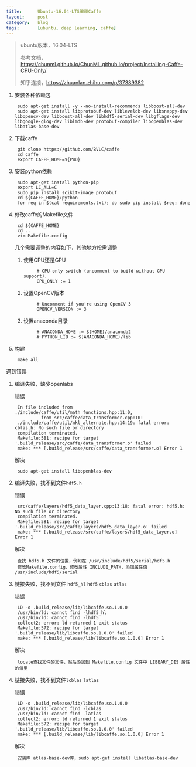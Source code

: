 ```yaml
---
title:      Ubuntu-16.04-LTS编译Caffe
layout:     post
category:   blog
tags:       [ubuntu, deep learning, caffe]
---
```


>ubuntu版本，16.04-LTS
>
>参考文档，https://chunml.github.io/ChunML.github.io/project/Installing-Caffe-CPU-Only/
>
>知乎连接，https://zhuanlan.zhihu.com/p/37389382




1. 安装各种依赖包

        sudo apt-get install -y --no-install-recommends libboost-all-dev
        sudo apt-get install libprotobuf-dev libleveldb-dev libsnappy-dev libopencv-dev libboost-all-dev libhdf5-serial-dev libgflags-dev libgoogle-glog-dev liblmdb-dev protobuf-compiler libopenblas-dev libatlas-base-dev 

1. 下载caffe

        git clone https://github.com/BVLC/caffe
        cd caffe
        export CAFFE_HOME=${PWD}

1. 安装python依赖

        sudo apt-get install python-pip
        export LC_ALL=C
        sudo pip install scikit-image protobuf
        cd ${CAFFE_HOME}/python
        for req in $(cat requirements.txt); do sudo pip install $req; done

1. 修改caffe的Makefile文件

        cd ${CAFFE_HOME}
        cd ..
        vim Makefile.config

    几个需要调整的内容如下，其他地方按需调整

    1. 使用CPU还是GPU

                # CPU-only switch (uncomment to build without GPU support).
                CPU_ONLY := 1


    1. 设置OpenCV版本
    
                # Uncomment if you're using OpenCV 3
                OPENCV_VERSION := 3


    1. 设置anaconda目录

                # ANACONDA_HOME := $(HOME)/anaconda2
                # PYTHON_LIB := $(ANACONDA_HOME)/lib

1. 构建

        make all


遇到错误


1. 编译失败，缺少openlabs

    错误 

        In file included from ./include/caffe/util/math_functions.hpp:11:0,
                 from src/caffe/data_transformer.cpp:10:
        ./include/caffe/util/mkl_alternate.hpp:14:19: fatal error: cblas.h: No such file or directory
        compilation terminated.
        Makefile:581: recipe for target '.build_release/src/caffe/data_transformer.o' failed
        make: *** [.build_release/src/caffe/data_transformer.o] Error 1

    解决

        sudo apt-get install libopenblas-dev

1. 编译失败，找不到文件`hdf5.h`

    错误

        src/caffe/layers/hdf5_data_layer.cpp:13:18: fatal error: hdf5.h: No such file or directory
        compilation terminated.
        Makefile:581: recipe for target '.build_release/src/caffe/layers/hdf5_data_layer.o' failed
        make: *** [.build_release/src/caffe/layers/hdf5_data_layer.o] Error 1

    解决

        查找 hdf5.h 文件的位置，例如在 /usr/include/hdf5/serial/hdf5.h
        修改Makefile.config，修改属性 INCLUDE_PATH，添加属性值 /usr/include/hdf5/serial

1. 链接失败，找不到文件 `hdf5_hl` `hdf5` `cblas` `atlas`

    错误

        LD -o .build_release/lib/libcaffe.so.1.0.0
        /usr/bin/ld: cannot find -lhdf5_hl
        /usr/bin/ld: cannot find -lhdf5
        collect2: error: ld returned 1 exit status
        Makefile:572: recipe for target '.build_release/lib/libcaffe.so.1.0.0' failed
        make: *** [.build_release/lib/libcaffe.so.1.0.0] Error 1

    解决

        locate查找文件的文件，然后添加到 Makefile.config 文件中 LIBEARY_DIS 属性的值里
        

1. 链接失败，找不到文件`lcblas` `latlas`

    错误

        LD -o .build_release/lib/libcaffe.so.1.0.0
        /usr/bin/ld: cannot find -lcblas
        /usr/bin/ld: cannot find -latlas
        collect2: error: ld returned 1 exit status
        Makefile:572: recipe for target '.build_release/lib/libcaffe.so.1.0.0' failed
        make: *** [.build_release/lib/libcaffe.so.1.0.0] Error 1

    解决

        安装库 atlas-base-dev库，sudo apt-get install libatlas-base-dev        